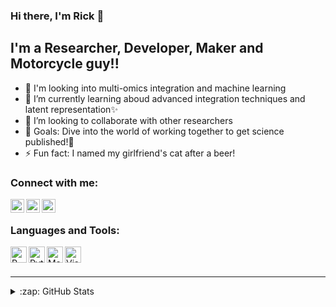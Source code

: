 ### Hi there, I'm Rick 👋
<!--
[![Website](https://img.shields.io/website?label=codeSTACKr.com&style=for-the-badge&url=https%3A%2F%2Fcodestackr.com)](https://codestackr.com)
[![Twitter Follow](https://img.shields.io/twitter/follow/codeSTACKr?color=1DA1F2&logo=twitter&style=for-the-badge)](https://twitter.com/intent/follow?original_referer=https%3A%2F%2Fgithub.com%2FcodeSTACKr&screen_name=codeSTACKr)
-->
## I'm a Researcher, Developer, Maker and Motorcycle guy!!

- 🔭 I'm looking into multi-omics integration and machine learning
- 🌱 I’m currently learning aboud advanced integration techniques and latent representation✨
- 👯 I’m looking to collaborate with other researchers
- 🥅 Goals: Dive into the world of working together to get science published!💪
- ⚡ Fun fact: I named my girlfriend's cat after a beer!

<!--
### Spotify Playing 🎧

[<img src="https://now-playing-codestackr.vercel.app/api/spotify-playing" alt="codeSTACKr Spotify Playing" width="350" />](https://open.spotify.com/user/swyqyimdc12jajde4vpwd2x1b)
--->

### Connect with me:

[<img align="left" alt="Rick Reijnders | OrcID" width="22px" src="https://cdn.jsdelivr.net/npm/simple-icons@v3/icons/orcid.svg" />][orcid]
[<img align="left" alt="Rick Reijnders | LinkedIn" width="22px" src="https://cdn.jsdelivr.net/npm/simple-icons@v3/icons/linkedin.svg" />][linkedin]
[<img align="left" alt="Rick Reijnders | Mail" width="22px" src="https://cdn.jsdelivr.net/npm/simple-icons@v3/icons/gmail.svg" />][mail]

<br />

### Languages and Tools:

<img align="left" alt="R" width="26px" src="https://cdn.jsdelivr.net/npm/simple-icons@3.13.0/icons/rstudio.svg" />
<img align="left" alt="Python" width="26px" src="https://cdn.jsdelivr.net/npm/simple-icons@3.13.0/icons/python.svg" />
<img align="left" alt="Matlab" width="26px" src="https://seeklogo.com/images/M/matlab-logo-AE6C96A5DD-seeklogo.com.png" />
<img align="left" alt="Visual Studio" width="26px" src="https://cdn.jsdelivr.net/npm/simple-icons@3.13.0/icons/visualstudio.svg" />


<br />
<br />

---

<details>
  <summary>:zap: GitHub Stats</summary>

  <img align="left" alt="Rrtk2's GitHub Stats" src="https://github-readme-stats.codestackr.vercel.app/api?username=Rrtk2&show_icons=true&hide_border=true" />

</details>

[linkedin]: https://www.linkedin.com/in/rick-reijnders-41779494/
[orcid]: https://orcid.org/0000-0001-7599-0385
[mail]: mailto:ra.reijnders@maastrichtuniversity.nl
